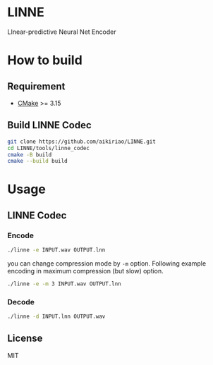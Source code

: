 # LINNE

LInear-predictive Neural Net Encoder

# How to build

## Requirement

* [CMake](https://cmake.org) >= 3.15

## Build LINNE Codec

```bash
git clone https://github.com/aikiriao/LINNE.git
cd LINNE/tools/linne_codec
cmake -B build
cmake --build build
```

# Usage

## LINNE Codec

### Encode

```bash
./linne -e INPUT.wav OUTPUT.lnn
```

you can change compression mode by `-m` option.
Following example encoding in maximum compression (but slow) option.

```bash
./linne -e -m 3 INPUT.wav OUTPUT.lnn
```

### Decode

```bash
./linne -d INPUT.lnn OUTPUT.wav
```

## License

MIT
